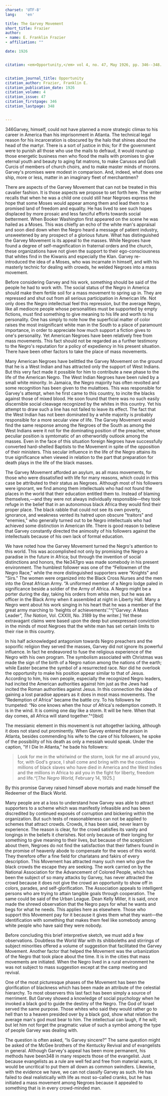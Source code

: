 ```yaml
---
charset: 'UTF-8'
lang:    'en'

title: The Garvey Movement
short_title: Frazier
author:
- name: E. Franklin Frazier
- affiliation: ""

date: 1926


citation: <em>Opportunity,</em> vol 4, no. 47, May 1926, pp. 346--348.


citation_journal_title: Opportunity
citation_author: Frazier, Franklin E.
citation_publication_date: 1926
citation_volume: 4
citation_issue: 47
citation_firstpage: 346
citation_lastpage: 348


---
```




<span class="pagenum">346</span>Garvey, himself, could not have planned a
more strategic climax to his career in
America than his imprisonment in Atlanta. The
technical legal reason for his incarceration is
obscured by the halo that shines about the head of
the martyr. There is a sort of justice in this; for
if the government were to punish all those who use
the mails to defraud, it would round up those energetic
business men who flood the mails with promises
to give eternal youth and beauty to aging fat
matrons, to make Carusos and Galli Curcis of members
of church choirs, and to make master minds
of morons. Garvey's promises were modest in comparison. 
And, indeed, what does one ship, more
or less, matter in an imaginary fleet of merchantmen?


There are aspects of the Garvey Movement that
can not be treated in this cavalier fashion. It is
those aspects we propose to set forth here. The
writer recalls that when he was a child one could
still hear Negroes express the hope that some Moses
would appear among them and lead them to a promised 
land of freedom and equality. He has lived
to see such hopes displaced by more prosaic and less
fanciful efforts towards social betterment. When
Booker Washington first appeared on the scene he
was hailed as a Moses. This was chiefly an echo
of the white man's appraisal and soon died down
when the Negro heard a message of patient industry,
unsweetened by any prospect of a glorious
future. What has distinguished the Garvey Movement 
is its appeal to the masses. While Negroes
have found a degree of self-magnification 
in fraternal orders and the church, these organizations
have not given the support to their ego-consciousness 
that whites find in the Kiwanis and especially
the Klan. Garvey re-introduced the idea of a
Moses, who was incarnate in himself, and with his
masterly technic for dealing with crowds, he welded
Negroes into a mass movement.

Before considering Garvey and his work, something
should be said of the people he had to work
with. The social status of the Negro in America
should make them fertile soil for a mass movement
to spring up in. They are repressed and shut out
from all serious participation in American life. Not
only does the Negro intellectual feel this repression,
but the average Negro, like all mediocre people
whose personalities must be supported by empty fictions, 
must find something to give meaning to his
life and worth to his personality. One has simply
to note how the superficial matter of color raises
the most insignificant white man in the South to
a place of paramount importance, in order to appreciate
how much support a fiction gives to one's
personality. Yet American Negroes have been
relatively free from mass movements. This fact
should not be regarded as a further testimony to
the Negro's reputation for a policy of expediency
in his present situation. There have been other
factors to take the place of mass movements.

Many American Negroes have belittled the Garvey 
Movement on the ground that he is a West
Indian and has attracted only the support of West
Indians. But this very fact made it possible for him
to contribute a new phase to the life of the American
Negro. The West Indian Negroes have been
ruled by a small white minority. In Jamaica, the
Negro majority has often revolted and some recognition 
has been given to the mulattoes. This was
responsible for Garvey's attempt, when he first came
to this country, to incite the blacks against those of
mixed blood. He soon found that there was no
such easily discernible social cleavage recognized by
the whites in this country. Yet his attempt to draw
such a line has not failed to leave its effect. The
fact that the West Indian has not been dominated
by a white majority is probably responsible for a
more secular view of life. The Garvey Movement
would find the same response among the Negroes
of the South as among the West Indians were it
not for the dominating position of the preacher,
whose peculiar position is symtomatic of an otherworldly 
outlook among the masses. Even in the
face of this situation foreign Negroes have successfully
converted hard-shelled Baptists to the 
Movement in spite of the opposition of their ministers.
This secular influence in the life of the Negro
attains its true significance when viewed in relation
to the part that preparation for death plays in the
life of the black masses.

The Garvey Movement afforded an asylum, as
all mass movements, for those who were dissatisfied
with life for many reasons, which could in
this case be attributed to their status as Negroes.
Although most of his followers were ignorant, we
find among them intellectuals who had not found
the places in the world that their education entitled
them to. Instead of blaming themselves,—and they
were not always individually responsible—they took
refuge in the belief that in an autonomous black
Africa they would find their proper place. The
black rabble that could not see its own poverty,
ignorance, and weakness vented its hatred upon
obscure "traitors" and "enemies," who generally
turned out to be Negro intellectuals who had
achieved some distinction in American life. There
is good reason to believe that Garvey constantly
directed the animosity of his followers against the
intellectuals because of his own lack of formal
education.

We have noted how the Garvey Movement
turned the Negro's attention to this world. This
was accomplished not only by promising the Negro
a paradise in the future in Africa; but through the
invention of social distinctions and honors, 
the Ne<span class="pagenum">347</span>gro
was made somebody in his present environment.
The humblest follower was one of the “Fellowmen
of the Negro Race,” while the more distinguished 
supporters were “Knights" and "Sirs."
The women were organized into the Black Cross
Nurses and the men into the Great African Army.
“A uniformed member of a Negro lodge paled in
significance beside a soldier of the Army of Africa.
A Negro might be a porter during the day, taking
his orders from white men, but he was an officer in
the Black Army when it assembled at night in
Liberty Hall. Many a Negro went about his work
singing in his heart that he was a member of the
great army marching to 'heights of achievements'."^[“Garvey: A Mass Leader”, <em>The Nation</em>, Vol. CXXIII, No.
3189 by the writer.]
Yet these extravagant claims were based upon the
deep but unexpressed conviction in the minds of
most Negroes that the white man has set certain
limits to their rise in this country.

In his half acknowledged antagonism towards
Negro preachers and the soporific religion they
served the masses, Garvey did not ignore its powerful 
influence. In fact he endeavored to fuse the
religious experience of the Negro with his own
program. The symbolism associated with Christmas
was made the sign of the birth of a Negro nation
among the nations of the earth; while Easter became
the symbol of a resurrected race. Nor did
he overlook the opportunity to make his position
appear similar to that of Jesus. According to him,
his own people, especially the recognized Negro
leaders, had incited the American authorities against
him just as the Jews had incited the Roman authorities
against Jesus. In this connection the idea of
gaining a lost paradise appears as it does in most
mass movements. The “Redemption of Africa"
became the battle cry. To his followers he
trumpeted: “No one knows when the hour of
Africa's redemption cometh. It is in the wind. It
is coming one day like a storm. It will be here.
When that day comes, all Africa will stand together."^[Ibid]

The messianic element in this movement is not
altogether lacking, although it does not stand out
prominently. When Garvey entered the prison in
Atlanta, besides commending his wife to the care of
his followers, he spoke of the possibility of his death
as only a messiah would speak. Under the caption,
"If I Die In Atlanta,” he bade his followers:

> Look for me in the whirlwind or the storm, look
for me all around you, for, with God's grace, I
shall come and bring with me the countless millions
of black slaves who have died in America and the
West Indies and the millions in Africa to aid you
in the fight for liberty, freedom and life.^[<em>The Negro World,</em> February 14, 1925.]


By this promise Garvey raised himself above mortals 
and made himself the Redeemer of the Black
World.

Many people are at a loss to understand how
Garvey was able to attract supporters to a scheme
which was manifestly infeasible and has been discredited by continued exposés of corruption and
bickering within the organization. But such tests
of reasonableness can not be applied to schemes that
attract crowds. Crowds, it has been said, never
learn by experience. The reason is clear, for the
crowd satisfies its vanity and longings in the beliefs
it cherishes. Not only because of their longing for
something to give meaning to their lives, but because
of the scepticism about them, Negroes do not find
the satisfaction that their fathers found in the promise 
of heavenly abode to compensate for the woes
of this world. They therefore offer a fine field
for charlatans and fakirs of every description. This
Movement has attracted many such men who give
the black crowds the escape they are seeking. The
work carried on by the National Association for
the Advancement of Colored People, which has
been the subject of so many attacks by Garvey, has
never attracted the crowd because it does not give
the crowd an opportunity to show off in colors,
parades, and self-glorification. The Association appeals 
to intelligent persons who are trying to attain
tangible goals through cooperation. The same
could be said of the Urban League. Dean Kelly
Miller, it is said, once made the shrewd observation
that the Negro pays for what he wants and begs
for what he needs. This applies here as elsewhere.
Those who support this Movement pay for it 
because it gives them what they want—the identification 
with something that makes them feel like somebody 
among white people who have said they were
nobody.

Before concluding this brief interpretive sketch,
we must add a few observations. Doubtless the
World War with its shibboleths and stirrings of
subject minorities offered a volume of suggestion
that facilitated the Garvey Movement. Another
factor that helped the Movement was the urbanization of the Negro that took place about the time. It is in the cities that mass movements are initiated.
When the Negro lived in a rural environment he
was not subject to mass suggestion except at the
camp meeting and revival.

One of the most picturesque phases of the Movement 
has been the glorification of blackness which
has been made an attribute of the celestial hierarchy.
To most observers this last fact has been simply a
source of merriment. But Garvey showed a knowledge
 of social psychology when he invoked a black
god to guide the destiny of the Negro. The God
of Israel served the same purpose. Those whites
who said they would rather go to hell than to a
heaven presided over by a black god, show what relation 
the average man's god must bear to him. The
intellectual can laugh, if he will; but let him not
forget the pragmatic value of such a symbol among
the type of people Garvey was dealing with.

The question is often asked, “Is Garvey sincere?” The same question might be asked of the
McGee brothers of the Kentucky Revival and of
evangelists in general. Although Garvey's appeal
has been more permanent, his methods have 
been<span class="pagenum">348</span>
in many respects those of the evangelist. Just because 
evangelists as a rule are well fed and free
from material wants, it would be uncritical to put
them all down as common swindlers. Likewise,
with the evidence we have, we can not classify
Garvey as such. He has failed to deal realistically
with life as most so-called cranks, but he has initiated 
a mass movement among Negroes because it
appealed to something that is in every crowd-minded 
man.